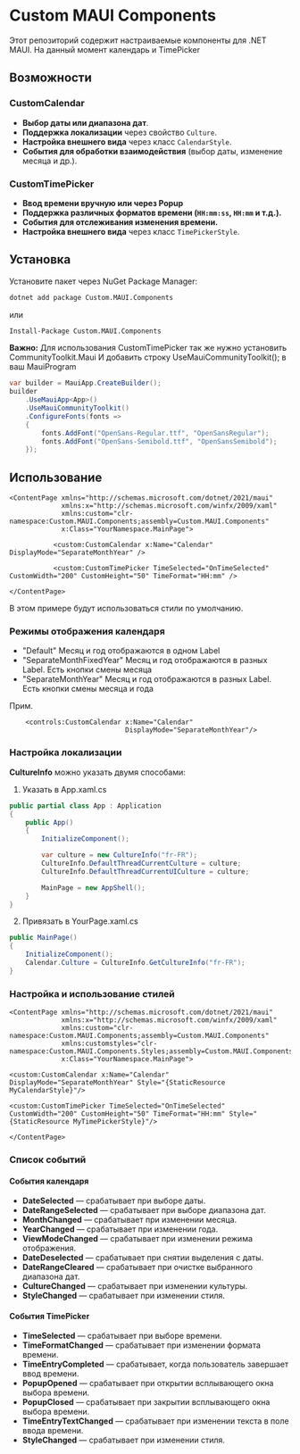 # Custom MAUI Components

Этот репозиторий содержит настраиваемые компоненты для .NET MAUI. На данный момент календарь и TimePicker

## Возможности

### CustomCalendar
- **Выбор даты или диапазона дат**.
- **Поддержка локализации** через свойство `Culture`.
- **Настройка внешнего вида** через класс `CalendarStyle`.
- **События для обработки взаимодействия** (выбор даты, изменение месяца и др.).

### CustomTimePicker
- **Ввод времени вручную или через Popup**
- **Поддержка различных форматов времени (`HH:mm:ss`, `HH:mm` и т.д.).**
- **События для отслеживания изменения времени.**
- **Настройка внешнего вида** через класс `TimePickerStyle`.

## Установка

Установите пакет через NuGet Package Manager:

```bash
dotnet add package Custom.MAUI.Components
```
или
```bash
Install-Package Custom.MAUI.Components
```

**Важно:** Для использования CustomTimePicker так же нужно установить CommunityToolkit.Maui
И добавить строку UseMauiCommunityToolkit(); в ваш MauiProgram

```csharp
var builder = MauiApp.CreateBuilder();
builder
    .UseMauiApp<App>()
    .UseMauiCommunityToolkit()
    .ConfigureFonts(fonts =>
    {
        fonts.AddFont("OpenSans-Regular.ttf", "OpenSansRegular");
        fonts.AddFont("OpenSans-Semibold.ttf", "OpenSansSemibold");
    });
```

## Использование

```xaml
<ContentPage xmlns="http://schemas.microsoft.com/dotnet/2021/maui"
             xmlns:x="http://schemas.microsoft.com/winfx/2009/xaml"
             xmlns:custom="clr-namespace:Custom.MAUI.Components;assembly=Custom.MAUI.Components"
             x:Class="YourNamespace.MainPage">

           <custom:CustomCalendar x:Name="Calendar" DisplayMode="SeparateMonthYear" />

           <custom:CustomTimePicker TimeSelected="OnTimeSelected" CustomWidth="200" CustomHeight="50" TimeFormat="HH:mm" />

</ContentPage>
```

В этом примере будут использоваться стили по умолчанию.

### Режимы отображения календаря

- "Default" Месяц и год отображаются в одном Label
- "SeparateMonthFixedYear" Месяц и год отображаются в разных Label. Есть кнопки смены месяца
- "SeparateMonthYear" Месяц и год отображаются в разных Label. Есть кнопки смены месяца и года

Прим.
```xaml
    <controls:CustomCalendar x:Name="Calendar"
                             DisplayMode="SeparateMonthYear"/>
```

### Настройка локализации

**CultureInfo** можно указать двумя способами:

1. Указать в App.xaml.cs
```csharp
public partial class App : Application
{
    public App()
    {
        InitializeComponent();

        var culture = new CultureInfo("fr-FR");
        CultureInfo.DefaultThreadCurrentCulture = culture;
        CultureInfo.DefaultThreadCurrentUICulture = culture;

        MainPage = new AppShell();
    }
}
```

2. Привязать в YourPage.xaml.cs
```csharp
public MainPage()
{
    InitializeComponent();
    Calendar.Culture = CultureInfo.GetCultureInfo("fr-FR");
}
```

### Настройка и использование стилей

```xaml
<ContentPage xmlns="http://schemas.microsoft.com/dotnet/2021/maui"
             xmlns:x="http://schemas.microsoft.com/winfx/2009/xaml"
             xmlns:custom="clr-namespace:Custom.MAUI.Components;assembly=Custom.MAUI.Components"
             xmlns:customstyles="clr-namespace:Custom.MAUI.Components.Styles;assembly=Custom.MAUI.Components"
             x:Class="YourNamespace.MainPage">

<custom:CustomCalendar x:Name="Calendar" DisplayMode="SeparateMonthYear" Style="{StaticResource MyCalendarStyle}"/>

<custom:CustomTimePicker TimeSelected="OnTimeSelected" CustomWidth="200" CustomHeight="50" TimeFormat="HH:mm" Style="{StaticResource MyTimePickerStyle}"/>

</ContentPage>
```


### Список событий

#### События календаря

- **DateSelected**  — срабатывает при выборе даты.
- **DateRangeSelected**  — срабатывает при выборе диапазона дат.
- **MonthChanged** — срабатывает при изменении месяца.
- **YearChanged**  — срабатывает при изменении года.
- **ViewModeChanged**  — срабатывает при изменении режима отображения.
- **DateDeselected**  — срабатывает при снятии выделения с даты.
- **DateRangeCleared**  — срабатывает при очистке выбранного диапазона дат.
- **CultureChanged**  — срабатывает при изменении культуры.
- **StyleChanged**  — срабатывает при изменении стиля.

#### События TimePicker

- **TimeSelected** — срабатывает при выборе времени.
- **TimeFormatChanged** — срабатывает при изменении формата времени.
- **TimeEntryCompleted** — срабатывает, когда пользователь завершает ввод времени.
- **PopupOpened** — срабатывает при открытии всплывающего окна выбора времени.
- **PopupClosed** — срабатывает при закрытии всплывающего окна выбора времени.
- **TimeEntryTextChanged** — срабатывает при изменении текста в поле ввода времени.
- **StyleChanged** — срабатывает при изменении стиля.

